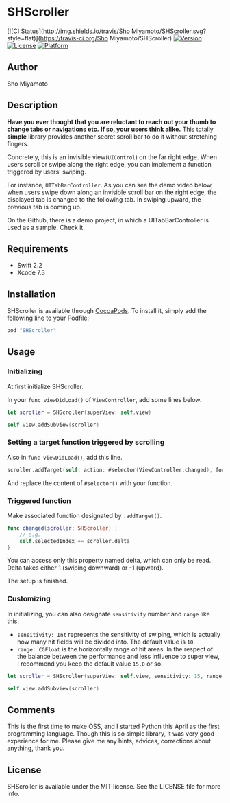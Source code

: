 # SHScroller

[![CI Status](http://img.shields.io/travis/Sho Miyamoto/SHScroller.svg?style=flat)](https://travis-ci.org/Sho Miyamoto/SHScroller)
[![Version](https://img.shields.io/cocoapods/v/SHScroller.svg?style=flat)](http://cocoapods.org/pods/SHScroller)
[![License](https://img.shields.io/cocoapods/l/SHScroller.svg?style=flat)](http://cocoapods.org/pods/SHScroller)
[![Platform](https://img.shields.io/cocoapods/p/SHScroller.svg?style=flat)](http://cocoapods.org/pods/SHScroller)

## Author
Sho Miyamoto

## Description

**Have you ever thought that you are reluctant to reach out your thumb to change tabs or navigations etc.**
**If so, your users think alike.**
This totally **simple** library provides another secret scroll bar to do it without stretching fingers.


Concretely, this is an invisible view(`UIControl`) on the far right edge.
When users scroll or swipe along the right edge, you can implement a function triggered by users' swiping.


For instance, `UITabBarController`. As you can see the demo video below,
when users swipe down along an invisible scroll bar on the right edge,
the displayed tab is changed to the following tab.
In swiping upward, the previous tab is coming up.



On the Github, there is a demo project, in which a UITabBarController is used as a sample. Check it.


## Requirements

- Swift 2.2
- Xcode 7.3

## Installation

SHScroller is available through [CocoaPods](http://cocoapods.org). To install
it, simply add the following line to your Podfile:

```ruby
pod "SHScroller"
```


## Usage
### Initializing
At first initialize SHScroller.

In your `func viewDidLoad()` of `ViewController`, add some lines below.
```swift
let scroller = SHScroller(superView: self.view)

self.view.addSubview(scroller)
```

### Setting a target function triggered by scrolling
Also in `func viewDidLoad()`, add this line.
```swift
scroller.addTarget(self, action: #selector(ViewController.changed), forControlEvents: .ValueChanged)
```
And replace the content of `#selector()` with your function.


### Triggered function
Make associated function designated by `.addTarget()`.
```swift
func changed(scroller: SHScroller) {
    // e.g.
    self.selectedIndex += scroller.delta
}
```
You can access only this property named delta, which can only be read.
Delta takes either 1 (swiping downward) or -1 (upward).


The setup is finished.


### Customizing
In initializing, you can also designate `sensitivity` number and `range` like this.
- `sensitivity: Int` represents the sensitivity of swiping, which is actually how many hit fields will be divided into. The default value is `10`.
- `range: CGFloat` is the horizontally range of hit areas. In the respect of the balance between the performance and less influence to super view, I recommend you keep the default value `15.0` or so.

```swift
let scroller = SHScroller(superView: self.view, sensitivity: 15, range: 20.0)

self.view.addSubview(scroller)
```

## Comments

This is the first time to make OSS, and I started Python this April as the first programming language.
Though this is so simple library, it was very good experience for me.
Please give me any hints, advices, corrections about anything, thank you.


## License

SHScroller is available under the MIT license. See the LICENSE file for more info.
